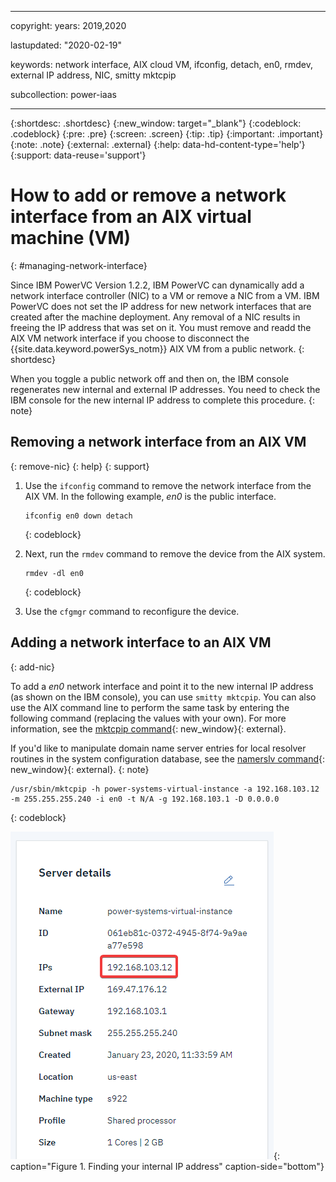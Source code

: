 ﻿---

copyright:
  years: 2019,2020

lastupdated: "2020-02-19"

keywords: network interface, AIX cloud VM, ifconfig, detach, en0, rmdev, external IP address, NIC, smitty mktcpip

subcollection: power-iaas

---

{:shortdesc: .shortdesc}
{:new_window: target="_blank"}
{:codeblock: .codeblock}
{:pre: .pre}
{:screen: .screen}
{:tip: .tip}
{:important: .important}
{:note: .note}
{:external: .external}
{:help: data-hd-content-type='help'}
{:support: data-reuse='support'}

# How to add or remove a network interface from an AIX virtual machine (VM)
{: #managing-network-interface}

Since IBM PowerVC Version 1.2.2, IBM PowerVC can dynamically add a network interface controller (NIC) to a VM or remove a NIC from a VM. IBM PowerVC does not set the IP address for new network interfaces that are created after the machine deployment. Any removal of a NIC results in freeing the IP address that was set on it.  You must remove and readd the AIX VM network interface if you choose to disconnect the {{site.data.keyword.powerSys_notm}} AIX VM from a public network.
{: shortdesc}

When you toggle a public network off and then on, the IBM console regenerates new internal and external IP addresses. You need to check the IBM console for the new internal IP address to complete this procedure.
{: note}

## Removing a network interface from an AIX VM
{: remove-nic}
{: help}
{: support}

1. Use the `ifconfig` command to remove the network interface from the AIX VM. In the following example, *en0* is the public interface.

    ```
    ifconfig en0 down detach
    ```
    {: codeblock}

2. Next, run the `rmdev` command to remove the device from the AIX system.

    ```
    rmdev -dl en0
    ```
    {: codeblock}

3. Use the `cfgmgr` command to reconfigure the device.

## Adding a network interface to an AIX VM
{: add-nic}

To add a *en0* network interface and point it to the new internal IP address (as shown on the IBM console), you can use `smitty mktcpip`. You can also use the AIX command line to perform the same task by entering the following command (replacing the values with your own). For more information, see the [mktcpip command](https://www.ibm.com/support/knowledgecenter/en/ssw_aix_72/m_commands/mktcpip.html){: new_window}{: external}.

If you'd like to manipulate domain name server entries for local resolver routines in the system configuration database, see the [namerslv command](https://www.ibm.com/support/knowledgecenter/ssw_aix_72/n_commands/namerslv.html){: new_window}{: external}.
{: note}

```
/usr/sbin/mktcpip -h power-systems-virtual-instance -a 192.168.103.12 -m 255.255.255.240 -i en0 -t N/A -g 192.168.103.1 -D 0.0.0.0
```
{: codeblock}

![Finding your internal IP address](./images/console-internal-ip.png "Finding your internal IP address"){: caption="Figure 1. Finding your internal IP address" caption-side="bottom"}
